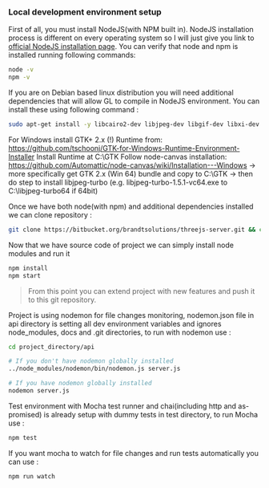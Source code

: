 ### Local development environment setup

First of all, you must install NodeJS(with NPM built in). NodeJS installation process is different on every operating system so I will just give you link to [official NodeJS installation page](https://nodejs.org/en/download/). You can verify that node and npm is installed running following commands:
```bash
node -v
npm -v
```
If you are on Debian based linux distribution you will need additional dependencies that will allow GL to compile in NodeJS environment. You can install these using following command :
```bash
sudo apt-get install -y libcairo2-dev libjpeg-dev libgif-dev libxi-dev build-essential mesa-common-dev
```

For Windows install GTK+ 2.x (!) Runtime from: https://github.com/tschoonj/GTK-for-Windows-Runtime-Environment-Installer
Install Runtime at C:\GTK
Follow node-canvas installation: https://github.com/Automattic/node-canvas/wiki/Installation---Windows
-> more specifically get GTK 2.x (Win 64) bundle and copy to C:\GTK
-> then do step to install libjpeg-turbo (e.g. libjpeg-turbo-1.5.1-vc64.exe to C:\libjpeg-turbo64 if 64bit)

Once we have both node(with npm) and additional dependencies installed we can clone repository :
```bash
git clone https://bitbucket.org/brandtsolutions/threejs-server.git && cd threejs-server
```
Now that we have source code of project we can simply install node modules and run it
```bash
npm install
npm start
```
> From this point you can extend project with new features and push it to this git repository.

Project is using nodemon for file changes monitoring, nodemon.json file in api directory is setting all dev environment variables and ignores node_modules, docs and .git directories, to run with nodemon use :
```bash
cd project_directory/api

# If you don't have nodemon globally installed
../node_modules/nodemon/bin/nodemon.js server.js

# If you have nodemon globally installed
nodemon server.js
```

Test environment with Mocha test runner and chai(including http and as-promised) is already setup with dummy tests in test directory, to run Mocha use :
```bash
npm test
```
If you want mocha to watch for file changes and run tests automatically you can use :
```bash
npm run watch
```